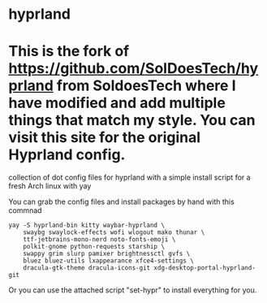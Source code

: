 # hyprland
# This is the fork of https://github.com/SolDoesTech/hyprland from SoldoesTech where I have modified and add multiple things that match my style. You can visit this site for the original Hyprland config.  
collection of dot config files for hyprland with a simple install script for a fresh Arch linux with yay

You can grab the config files and install packages by hand with this commnad
```
yay -S hyprland-bin kitty waybar-hyprland \
    swaybg swaylock-effects wofi wlogout mako thunar \
    ttf-jetbrains-mono-nerd noto-fonts-emoji \
    polkit-gnome python-requests starship \
    swappy grim slurp pamixer brightnessctl gvfs \
    bluez bluez-utils lxappearance xfce4-settings \
    dracula-gtk-theme dracula-icons-git xdg-desktop-portal-hyprland-git
```

Or you can use the attached script "set-hypr" to install everything for you.
